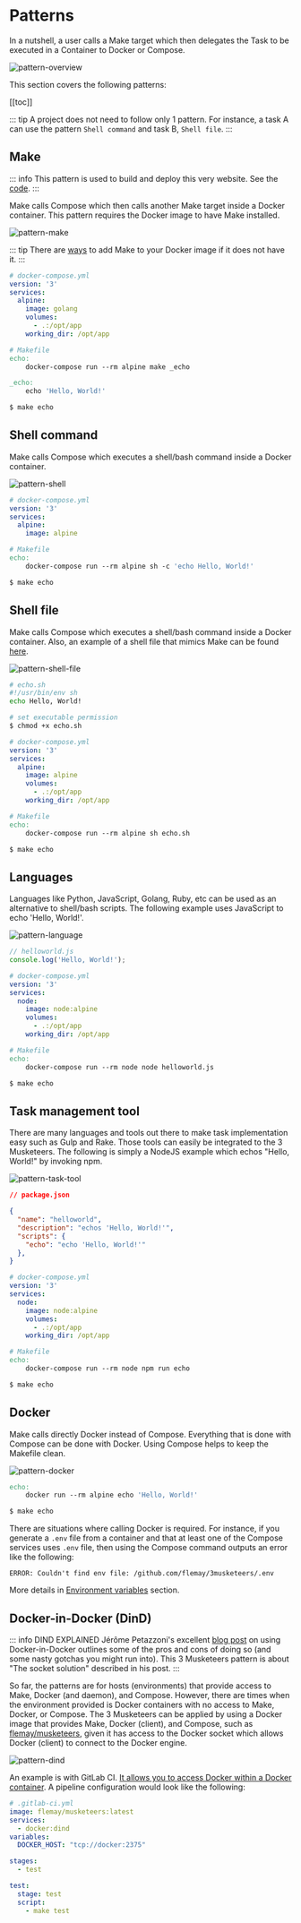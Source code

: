 # Patterns

In a nutshell, a user calls a Make target which then delegates the Task to be executed in a Container to Docker or Compose.

![pattern-overview](./assets/diagrams-pattern-overview.svg)

This section covers the following patterns:

[[toc]]

::: tip
A project does not need to follow only 1 pattern. For instance, a task A can use the pattern `Shell command` and task B, `Shell file`.
:::

## Make

::: info
This pattern is used to build and deploy this very website. See the [code][link3MusketeersGitHub].
:::

Make calls Compose which then calls another Make target inside a Docker container. This pattern requires the Docker image to have Make installed.

![pattern-make](./assets/diagrams-pattern-make.svg)

::: tip
There are [ways][linkDocker] to add Make to your Docker image if it does not have it.
:::

```yaml
# docker-compose.yml
version: '3'
services:
  alpine:
    image: golang
    volumes:
      - .:/opt/app
    working_dir: /opt/app
```

```makefile
# Makefile
echo:
	docker-compose run --rm alpine make _echo

_echo:
	echo 'Hello, World!'
```

```bash
$ make echo
```

## Shell command

Make calls Compose which executes a shell/bash command inside a Docker container.

![pattern-shell](./assets/diagrams-pattern-shell.svg)

```yaml
# docker-compose.yml
version: '3'
services:
  alpine:
    image: alpine
```

```makefile
# Makefile
echo:
	docker-compose run --rm alpine sh -c 'echo Hello, World!'
```

```bash
$ make echo
```

## Shell file

Make calls Compose which executes a shell/bash command inside a Docker container. Also, an example of a shell file that mimics Make can be found [here][linkOtherTips].

![pattern-shell-file](./assets/diagrams-pattern-shell-file.svg)

```bash
# echo.sh
#!/usr/bin/env sh
echo Hello, World!
```

```bash
# set executable permission
$ chmod +x echo.sh
```

```yaml
# docker-compose.yml
version: '3'
services:
  alpine:
    image: alpine
    volumes:
      - .:/opt/app
    working_dir: /opt/app
```

```makefile
# Makefile
echo:
	docker-compose run --rm alpine sh echo.sh
```

```bash
$ make echo
```

## Languages


Languages like Python, JavaScript, Golang, Ruby, etc can be used as an alternative to shell/bash scripts. The following example uses JavaScript to echo 'Hello, World!'.

![pattern-language](./assets/diagrams-pattern-language.svg)

```js
// helloworld.js
console.log('Hello, World!');
```

```yaml
# docker-compose.yml
version: '3'
services:
  node:
    image: node:alpine
    volumes:
      - .:/opt/app
    working_dir: /opt/app
```

```makefile
# Makefile
echo:
	docker-compose run --rm node node helloworld.js
```

```bash
$ make echo
```

## Task management tool

There are many languages and tools out there to make task implementation easy such as Gulp and Rake. Those tools can easily be integrated to the 3 Musketeers. The following is simply a NodeJS example which echos "Hello, World!" by invoking npm.

![pattern-task-tool](./assets/diagrams-pattern-task-tool.svg)

```json
// package.json

{
  "name": "helloworld",
  "description": "echos 'Hello, World!'",
  "scripts": {
    "echo": "echo 'Hello, World!'"
  },
}
```

```yaml
# docker-compose.yml
version: '3'
services:
  node:
    image: node:alpine
    volumes:
      - .:/opt/app
    working_dir: /opt/app
```

```makefile
# Makefile
echo:
	docker-compose run --rm node npm run echo
```

```bash
$ make echo
```

## Docker

Make calls directly Docker instead of Compose. Everything that is done with Compose can be done with Docker. Using Compose helps to keep the Makefile clean.

![pattern-docker](./assets/diagrams-pattern-docker.svg)

```makefile
echo:
	docker run --rm alpine echo 'Hello, World!'
```

```bash
$ make echo
```

There are situations where calling Docker is required. For instance, if you generate a `.env` file from a container and that at least one of the Compose services uses `.env` file, then using the Compose command outputs an error like the following:

```
ERROR: Couldn't find env file: /github.com/flemay/3musketeers/.env
```

More details in [Environment variables][linkEnvironmentVariables] section.

## Docker-in-Docker (DinD)

::: info DIND EXPLAINED
Jérôme Petazzoni's excellent [blog post][linkDinD] on using Docker-in-Docker outlines some of the pros and cons of doing so (and some nasty gotchas you might run into). This 3 Musketeers pattern is about "The socket solution" described in his post.
:::

So far, the patterns are for hosts (environments) that provide access to Make, Docker (and daemon), and Compose. However, there are times when the environment provided is Docker containers with no access to Make, Docker, or Compose. The 3 Musketeers can be applied by using a Docker image that provides Make, Docker (client), and Compose, such as [flemay/musketeers][linkMusketeersImage], given it has access to the Docker socket which allows Docker (client) to connect to the Docker engine.

![pattern-dind](./assets/diagrams-pattern-dind.svg)

An example is with GitLab CI. [It allows you to access Docker within a Docker container][linkGitLabDinD]. A pipeline configuration would look like the following:

```yaml
# .gitlab-ci.yml
image: flemay/musketeers:latest
services:
  - docker:dind
variables:
  DOCKER_HOST: "tcp://docker:2375"

stages:
  - test

test:
  stage: test
  script:
    - make test
```

[linkDocker]: docker
[linkOtherTips]: other-tips
[linkEnvironmentVariables]: environment-variables.html#make-targets-envfile-and-env

[linkCookiecutter]: https://gitlab.com/flemay/docker-cookiecutter
[linkMusketeersImage]: https://cloud.docker.com/u/flemay/repository/docker/flemay/musketeers
[link3MusketeersGitHub]: https://github.com/flemay/3musketeers
[linkDinD]: https://jpetazzo.github.io/2015/09/03/do-not-use-docker-in-docker-for-ci/
[linkGitLabDinD]: https://docs.gitlab.com/ee/ci/docker/using_docker_build.html
